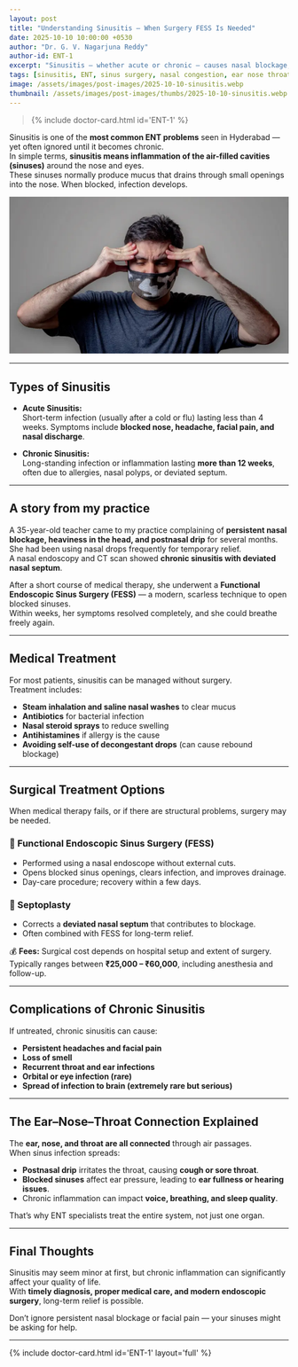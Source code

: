 ```yaml
---
layout: post
title: "Understanding Sinusitis — When Surgery FESS Is Needed"
date: 2025-10-10 10:00:00 +0530
author: "Dr. G. V. Nagarjuna Reddy"
author-id: ENT-1
excerpt: "Sinusitis — whether acute or chronic — causes nasal blockage, facial pain, and headaches. Dr. G. V. Nagarjuna Reddy explains medical and surgical options, complications, and the vital link between the ear, nose, and throat."
tags: [sinusitis, ENT, sinus surgery, nasal congestion, ear nose throat, Dr. G. V. Nagarjuna Reddy]
image: /assets/images/post-images/2025-10-10-sinusitis.webp
thumbnail: /assets/images/post-images/thumbs/2025-10-10-sinusitis.webp
---
```

> {% include doctor-card.html id='ENT-1' %}

Sinusitis is one of the **most common ENT problems** seen in Hyderabad — yet often ignored until it becomes chronic.  
In simple terms, **sinusitis means inflammation of the air-filled cavities (sinuses)** around the nose and eyes.  
These sinuses normally produce mucus that drains through small openings into the nose. When blocked, infection develops.

<!-- inline image (same as cover) -->
![Sinus Cavities and Nasal Pathways — Common Site of Infection](/assets/images/post-images/2025-10-10-sinusitis.webp)

---

## Types of Sinusitis

- **Acute Sinusitis:**  
  Short-term infection (usually after a cold or flu) lasting less than 4 weeks. Symptoms include **blocked nose, headache, facial pain, and nasal discharge**.

- **Chronic Sinusitis:**  
  Long-standing infection or inflammation lasting **more than 12 weeks**, often due to allergies, nasal polyps, or deviated septum.

---

## A story from my practice

A 35-year-old teacher came to my practice complaining of **persistent nasal blockage, heaviness in the head, and postnasal drip** for several months.  
She had been using nasal drops frequently for temporary relief.  
A nasal endoscopy and CT scan showed **chronic sinusitis with deviated nasal septum**.  

After a short course of medical therapy, she underwent a **Functional Endoscopic Sinus Surgery (FESS)** — a modern, scarless technique to open blocked sinuses.  
Within weeks, her symptoms resolved completely, and she could breathe freely again.

---

## Medical Treatment

For most patients, sinusitis can be managed without surgery.  
Treatment includes:
- **Steam inhalation and saline nasal washes** to clear mucus  
- **Antibiotics** for bacterial infection  
- **Nasal steroid sprays** to reduce swelling  
- **Antihistamines** if allergy is the cause  
- **Avoiding self-use of decongestant drops** (can cause rebound blockage)

---

## Surgical Treatment Options

When medical therapy fails, or if there are structural problems, surgery may be needed.  

### 🔹 Functional Endoscopic Sinus Surgery (FESS)
- Performed using a nasal endoscope without external cuts.  
- Opens blocked sinus openings, clears infection, and improves drainage.  
- Day-care procedure; recovery within a few days.  

### 🔹 Septoplasty
- Corrects a **deviated nasal septum** that contributes to blockage.  
- Often combined with FESS for long-term relief.

💰 **Fees:** Surgical cost depends on hospital setup and extent of surgery.  
Typically ranges between **₹25,000 – ₹60,000**, including anesthesia and follow-up.

---

## Complications of Chronic Sinusitis

If untreated, chronic sinusitis can cause:
- **Persistent headaches and facial pain**
- **Loss of smell**
- **Recurrent throat and ear infections**
- **Orbital or eye infection (rare)**
- **Spread of infection to brain (extremely rare but serious)**

---

## The Ear–Nose–Throat Connection Explained

The **ear, nose, and throat are all connected** through air passages.  
When sinus infection spreads:
- **Postnasal drip** irritates the throat, causing **cough or sore throat**.  
- **Blocked sinuses** affect ear pressure, leading to **ear fullness or hearing issues**.  
- Chronic inflammation can impact **voice, breathing, and sleep quality**.

That’s why ENT specialists treat the entire system, not just one organ.

---

## Final Thoughts

Sinusitis may seem minor at first, but chronic inflammation can significantly affect your quality of life.  
With **timely diagnosis, proper medical care, and modern endoscopic surgery**, long-term relief is possible.  

Don’t ignore persistent nasal blockage or facial pain — your sinuses might be asking for help.

---

{% include doctor-card.html id='ENT-1' layout='full' %}

